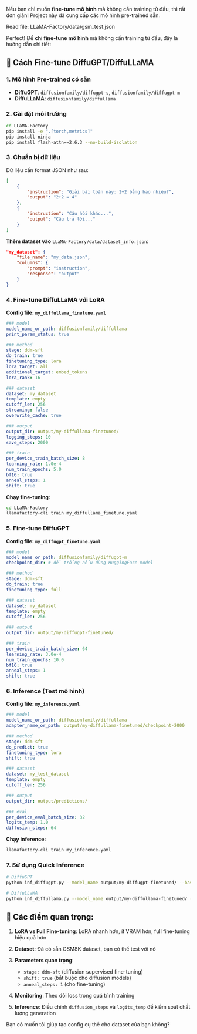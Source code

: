 Nếu bạn chỉ muốn **fine-tune mô hình** mà không cần training từ đầu, thì rất đơn giản! Project này đã cung cấp các mô hình pre-trained sẵn.

Read file: LLaMA-Factory/data/gsm_test.json

Perfect! Để **chỉ fine-tune mô hình** mà không cần training từ đầu, đây là hướng dẫn chi tiết:

## 🚀 **Cách Fine-tune DiffuGPT/DiffuLLaMA**

### **1. Mô hình Pre-trained có sẵn**
- **DiffuGPT**: `diffusionfamily/diffugpt-s`, `diffusionfamily/diffugpt-m`
- **DiffuLLaMA**: `diffusionfamily/diffullama`


### **2. Cài đặt môi trường**
```bash
cd LLaMA-Factory
pip install -e ".[torch,metrics]"
pip install ninja
pip install flash-attn==2.6.3 --no-build-isolation
```

### **3. Chuẩn bị dữ liệu**
Dữ liệu cần format JSON như sau:
```json
[
    {
        "instruction": "Giải bài toán này: 2+2 bằng bao nhiêu?",
        "output": "2+2 = 4"
    },
    {
        "instruction": "Câu hỏi khác...",
        "output": "Câu trả lời..."
    }
]
```

**Thêm dataset vào** `LLaMA-Factory/data/dataset_info.json`:
```json
"my_dataset": {
    "file_name": "my_data.json",
    "columns": {
        "prompt": "instruction",
        "response": "output"
    }
}
```

### **4. Fine-tune DiffuLLaMA với LoRA**
**Config file: `my_diffullama_finetune.yaml`**
```yaml
### model
model_name_or_path: diffusionfamily/diffullama
print_param_status: true

### method
stage: ddm-sft
do_train: true
finetuning_type: lora
lora_target: all
additional_target: embed_tokens
lora_rank: 16

### dataset
dataset: my_dataset
template: empty
cutoff_len: 256
streaming: false
overwrite_cache: true

### output
output_dir: output/my-diffullama-finetuned/
logging_steps: 10
save_steps: 2000

### train
per_device_train_batch_size: 8
learning_rate: 1.0e-4
num_train_epochs: 5.0
bf16: true
anneal_steps: 1
shift: true
```

**Chạy fine-tuning:**
```bash
cd LLaMA-Factory
llamafactory-cli train my_diffullama_finetune.yaml
```

### **5. Fine-tune DiffuGPT**
**Config file: `my_diffugpt_finetune.yaml`**
```yaml
### model
model_name_or_path: diffusionfamily/diffugpt-m
checkpoint_dir: # để trống nếu dùng HuggingFace model

### method
stage: ddm-sft
do_train: true
finetuning_type: full

### dataset
dataset: my_dataset
template: empty
cutoff_len: 256

### output
output_dir: output/my-diffugpt-finetuned/

### train
per_device_train_batch_size: 64
learning_rate: 3.0e-4
num_train_epochs: 10.0
bf16: true
anneal_steps: 1
shift: true
```

### **6. Inference (Test mô hình)**
**Config file: `my_inference.yaml`**
```yaml
### model
model_name_or_path: diffusionfamily/diffullama
adapter_name_or_path: output/my-diffullama-finetuned/checkpoint-2000

### method
stage: ddm-sft
do_predict: true
finetuning_type: lora
shift: true

### dataset
dataset: my_test_dataset
template: empty
cutoff_len: 256

### output
output_dir: output/predictions/

### eval
per_device_eval_batch_size: 32
logits_temp: 1.0
diffusion_steps: 64
```

**Chạy inference:**
```bash
llamafactory-cli train my_inference.yaml
```

### **7. Sử dụng Quick Inference**
```bash
# DiffuGPT
python inf_diffugpt.py --model_name output/my-diffugpt-finetuned/ --base_model_name gpt2-medium

# DiffuLLaMA
python inf_diffullama.py --model_name output/my-diffullama-finetuned/ --flash_attn flash_attention_2
```

## 🎯 **Các điểm quan trọng:**

1. **LoRA vs Full Fine-tuning**: LoRA nhanh hơn, ít VRAM hơn, full fine-tuning hiệu quả hơn
2. **Dataset**: Đã có sẵn GSM8K dataset, bạn có thể test với nó
3. **Parameters quan trọng**: 
   - `stage: ddm-sft` (diffusion supervised fine-tuning)
   - `shift: true` (bắt buộc cho diffusion models)
   - `anneal_steps: 1` (cho fine-tuning)

4. **Monitoring**: Theo dõi loss trong quá trình training
5. **Inference**: Điều chỉnh `diffusion_steps` và `logits_temp` để kiểm soát chất lượng generation

Bạn có muốn tôi giúp tạo config cụ thể cho dataset của bạn không?
